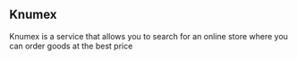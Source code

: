 ## Knumex
Knumex is a service that allows you to search for an online store where you can order goods at the best price
